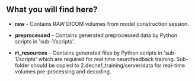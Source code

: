 ## What you will find here?

* **raw** - Contains RAW DICOM volumes from model construction session.

* **preprocessed** - Contains generated preprocessed data by Python scripts in 'sub-1/scripts'.

* **rt_resources** - Contains generated files by Python scripts in 'sub-1/scripts' which are required for real time neurofeedback training. Sub-folder should be copied to 2.decnef_training/server/data for real-time volumes pre-processing and decoding.